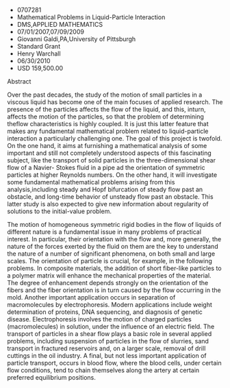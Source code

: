 
* 0707281
* Mathematical Problems in Liquid-Particle Interaction
* DMS,APPLIED MATHEMATICS
* 07/01/2007,07/09/2009
* Giovanni Galdi,PA,University of Pittsburgh
* Standard Grant
* Henry Warchall
* 06/30/2010
* USD 159,500.00

Abstract

Over the past decades, the study of the motion of small particles in a viscous
liquid has become one of the main focuses of applied research. The presence of
the particles affects the flow of the liquid, and this, inturn, affects the
motion of the particles, so that the problem of determining theflow
characteristics is highly coupled. It is just this latter feature that makes any
fundamental mathematical problem related to liquid-particle interaction a
particularly challenging one. The goal of this project is twofold. On the one
hand, it aims at furnishing a mathematical analysis of some important and still
not completely understood aspects of this fascinating subject, like the
transport of solid particles in the three-dimensional shear flow of a Navier-
Stokes fluid in a pipe ad the orientation of symmetric particles at higher
Reynolds numbers. On the other hand, it will investigate some fundamental
mathematical problems arising from this analysis,including steady and Hopf
bifurcation of steady flow past an obstacle, and long-time behavior of unsteady
flow past an obstacle. This latter study is also expected to give new
information about regularity of solutions to the initial-value problem.

The motion of homogeneous symmetric rigid bodies in the flow of liquids of
different nature is a fundamental issue in many problems of practical interest.
In particular, their orientation with the flow and, more generally, the nature
of the forces exerted by the fluid on them are the key to understand the nature
of a number of significant phenomena, on both small and large scales. The
orientation of particle is crucial, for example, in the following problems. In
composite materials, the addition of short fiber-like particles to a polymer
matrix will enhance the mechanical properties of the material. The degree of
enhancement depends strongly on the orientation of the fibers and the fiber
orientation is in turn caused by the flow occurring in the mold. Another
important application occurs in separation of macromolecules by electrophoresis.
Modern applications include weight determination of proteins, DNA sequencing,
and diagnosis of genetic disease. Electrophoresis involves the motion of charged
particles (macromolecules) in solution, under the influence of an electric
field. The transport of particles in a shear flow plays a basic role in several
applied problems, including suspension of particles in the flow of slurries,
sand transport in fractured reservoirs and, on a larger scale, removal of drill
cuttings in the oil industry. A final, but not less important application of
particle transport, occurs in blood flow, where the blood cells, under certain
flow conditions, tend to chain themselves along the artery at certain preferred
equilibrium positions.
